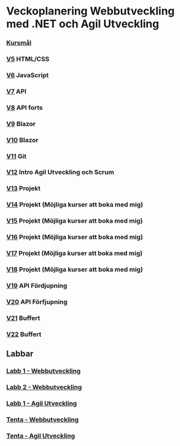 # Veckoplanering Webbutveckling med .NET och Agil Utveckling

### [Kursmål](./assets/kursmål.md)

### [V5](./assets/V5.md) HTML/CSS

### [V6](./assets/V6.md) JavaScript

### [V7](./assets/V7.md) API

### [V8](./assets/V8.md) API forts

### [V9](./assets/V9.md) Blazor

### [V10](./assets/V10.md) Blazor

### [V11](./assets/V11.md)  Git

### [V12](./assets/V12.md) Intro Agil Utveckling och Scrum

### [V13](./assets/V13.md) Projekt

### [V14](./assets/V14.md) Projekt (Möjliga kurser att boka med mig)

### [V15](./assets/V15.md) Projekt (Möjliga kurser att boka med mig)

### [V16](./assets/V16.md) Projekt (Möjliga kurser att boka med mig)

### [V17](./assets/V17.md) Projekt (Möjliga kurser att boka med mig)

### [V18](./assets/V18.md) Projekt (Möjliga kurser att boka med mig)

### [V19](./assets/V19.md) API Fördjupning

### [V20](./assets/V20.md) API Förfjupning

### [V21](./assets/V21.md) Buffert

### [V22](./assets/V22.md) Buffert

## Labbar

### [Labb 1 - Webbutveckling](./assets/Labb1Webb.md)
### [Labb 2 - Webbutveckling](./assets/Labb2Webb.md)
### [Labb 1 - Agil Utveckling](./assets/Labb1Agile.md)
### [Tenta - Webbutveckling](./assets/InfoHemtentor.md)
### [Tenta - Agil Utveckling](./assets/InfoHemtentor.md)
